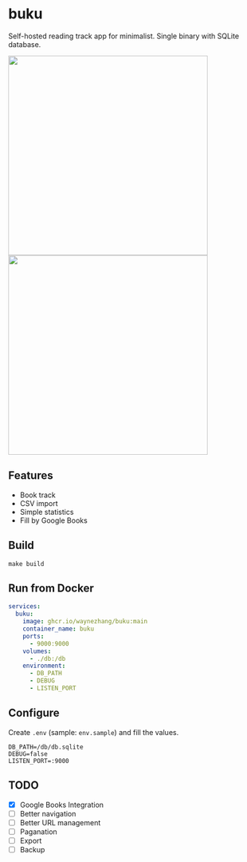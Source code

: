 # buku

Self-hosted reading track app for minimalist. Single binary with SQLite database.

<img width="400" src="https://github.com/waynezhang/buku/assets/480052/14b7d064-8185-42eb-bc49-8576d4177519">
<img width="400" src="https://github.com/waynezhang/buku/assets/480052/b31e42db-0a22-430d-a69c-55e2dfb99fe8">

## Features

- Book track
- CSV import
- Simple statistics
- Fill by Google Books

## Build

`make build`

## Run from Docker

```yaml
services:
  buku:
    image: ghcr.io/waynezhang/buku:main
    container_name: buku
    ports:
      - 9000:9000
    volumes:
      - ./db:/db
    environment:
      - DB_PATH
      - DEBUG
      - LISTEN_PORT
```

## Configure

Create `.env` (sample: `env.sample`) and fill the values.

```
DB_PATH=/db/db.sqlite
DEBUG=false
LISTEN_PORT=:9000
```

## TODO

- [x] Google Books Integration
- [ ] Better navigation
- [ ] Better URL management
- [ ] Paganation
- [ ] Export
- [ ] Backup
